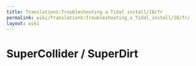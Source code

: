 ```yaml
---
title: Translations:Troubleshooting a Tidal install/18/fr
permalink: wiki/Translations:Troubleshooting_a_Tidal_install/18/fr/
layout: wiki
---
```


# SuperCollider / SuperDirt
